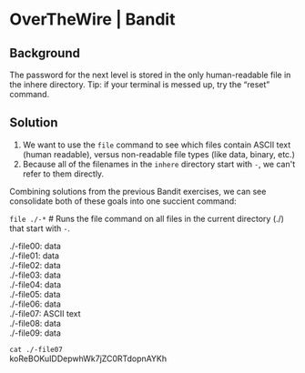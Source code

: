 # OverTheWire | Bandit

## Background 

The password for the next level is stored in the only human-readable file in the inhere directory. Tip: if your terminal is messed up, try the “reset” command.

## Solution

1. We want to use the `file` command to see which files contain ASCII text (human readable), versus non-readable file types (like data, binary, etc.)
2. Because all of the filenames in the `inhere` directory start with `-`, we can't refer to them directly. 

Combining solutions from the previous Bandit exercises, we can see consolidate both of these goals into one succient command:

`file ./-*`   # Runs the file command on all files in the current directory (./) that start with `-`.

./-file00: data  
./-file01: data  
./-file02: data  
./-file03: data  
./-file04: data  
./-file05: data  
./-file06: data  
./-file07: ASCII text  
./-file08: data  
./-file09: data  

`cat ./-file07`  
koReBOKuIDDepwhWk7jZC0RTdopnAYKh 
